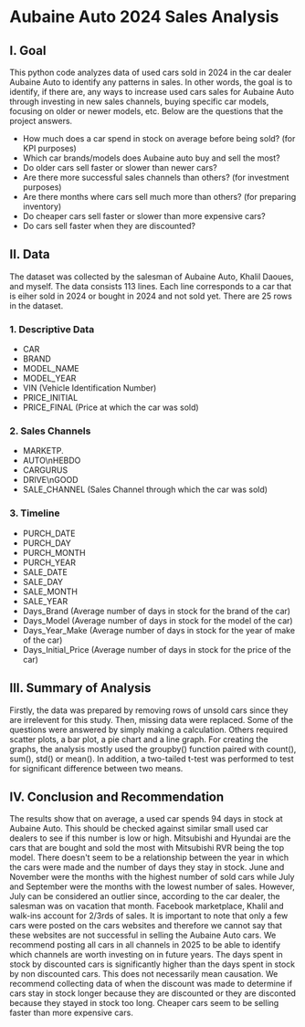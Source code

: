 # Aubaine Auto 2024 Sales Analysis

## I. Goal
This python code analyzes data of used cars sold in 2024 in the car dealer Aubaine Auto to identify any patterns in sales. In other words, the goal is to identify, if there are, any ways to increase used cars sales for Aubaine Auto through investing in new sales channels, buying specific car models, focusing on older or newer models, etc. Below are the questions that the project answers.

* How much does a car spend in stock on average before being sold? (for KPI purposes)
* Which car brands/models does Aubaine auto buy and sell the most?
* Do older cars sell faster or slower than newer cars?
* Are there more successful sales channels than others? (for investment purposes)
* Are there months where cars sell much more than others? (for preparing inventory)
* Do cheaper cars sell faster or slower than more expensive cars?
* Do cars sell faster when they are discounted?

## II. Data
The dataset was collected by the salesman of Aubaine Auto, Khalil Daoues, and myself. The data consists 113 lines. Each line corresponds to a car that is eiher sold in 2024 or bought in 2024 and not sold yet.
There are 25 rows in the dataset.

### 1. Descriptive Data
* CAR
* BRAND
* MODEL_NAME
* MODEL_YEAR
* VIN (Vehicle Identification Number)
* PRICE_INITIAL
* PRICE_FINAL (Price at which the car was sold)

### 2. Sales Channels
* MARKETP.
* AUTO\nHEBDO
* CARGURUS
* DRIVE\nGOOD
* SALE_CHANNEL (Sales Channel through which the car was sold)

### 3. Timeline
* PURCH_DATE
* PURCH_DAY
* PURCH_MONTH
* PURCH_YEAR
* SALE_DATE
* SALE_DAY
* SALE_MONTH
* SALE_YEAR
* Days_Brand (Average number of days in stock for the brand of the car)
* Days_Model (Average number of days in stock for the model of the car)
* Days_Year_Make (Average number of days in stock for the year of make of the car)
* Days_Initial_Price (Average number of days in stock for the price of the car)

## III. Summary of Analysis
Firstly, the data was prepared by removing rows of unsold cars since they are irrelevent for this study. Then, missing data were replaced. Some of the questions were answered by simply making a calculation. Others required scatter plots, a bar plot, a pie chart and a line graph. For creating the graphs, the analysis mostly used the groupby() function paired with count(), sum(), std() or mean(). In addition, a two-tailed t-test was performed to test for significant difference between two means.



## IV. Conclusion and Recommendation

The results show that on average, a used car spends 94 days in stock at Aubaine Auto. This should be checked against similar small used car dealers to see if this number is low or high. Mitsubishi and Hyundai are the cars that are bought and sold the most with Mitsubishi RVR being the top model. There doesn't seem to be a relationship between the year in which the cars were made and the number of days they stay in stock. June and November were the months with the highest number of sold cars while July and September were the months with the lowest number of sales. However, July can be considered an outlier since, according to the car dealer, the salesman was on vacation that month.
Facebook marketplace, Khalil and walk-ins account for 2/3rds of sales. It is important to note that only a few cars were posted on the cars websites and therefore we cannot say that these websites are not successful in selling the Aubaine Auto cars. We recommend posting all cars in all channels in 2025 to be able to identify which channels are worth investing on in future years. The days spent in stock by discounted cars is significantly higher than the days spent in stock by non discounted cars. This does not necessarily mean causation. We recommend collecting data of when the discount was made to determine if cars stay in stock longer because they are discounted or they are disconted because they stayed in stock too long. Cheaper cars seem to be selling faster than more expensive cars.
